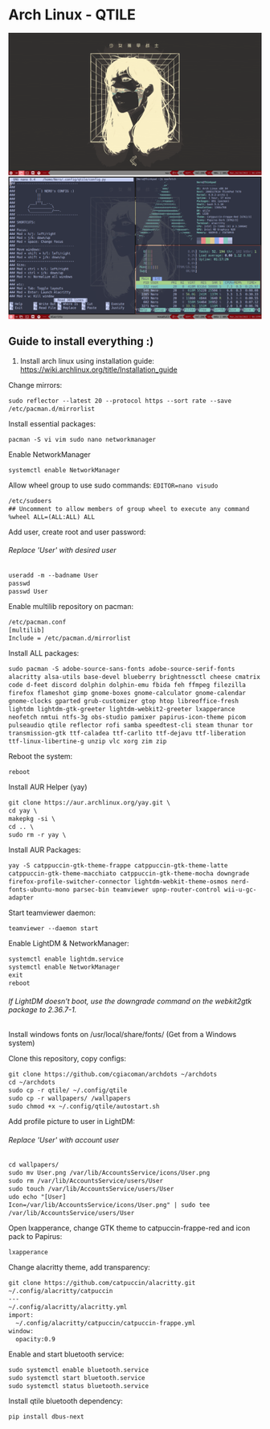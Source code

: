 # Arch Linux - QTILE
![Qtile](/qtile/screenshot1.png)
![Qtile](/qtile/screenshot.png)
## Guide to install everything :)

1. Install arch linux using installation guide:
https://wiki.archlinux.org/title/Installation_guide

Change mirrors:
```
sudo reflector --latest 20 --protocol https --sort rate --save /etc/pacman.d/mirrorlist
```
Install essential packages:
```
pacman -S vi vim sudo nano networkmanager
```
Enable NetworkManager
```
systemctl enable NetworkManager
```
Allow wheel group to use sudo commands:
```EDITOR=nano visudo```
```
/etc/sudoers
## Uncomment to allow members of group wheel to execute any command
%wheel ALL=(ALL:ALL) ALL
```
Add user, create root and user password:
###### Replace 'User' with desired user ###### 
```
useradd -m --badname User
passwd 
passwd User
```

Enable multilib repository on pacman:
```
/etc/pacman.conf
[multilib]
Include = /etc/pacman.d/mirrorlist
```

Install ALL packages:
```
sudo pacman -S adobe-source-sans-fonts adobe-source-serif-fonts alacritty alsa-utils base-devel blueberry brightnessctl cheese cmatrix code d-feet discord dolphin dolphin-emu fbida feh ffmpeg filezilla firefox flameshot gimp gnome-boxes gnome-calculator gnome-calendar gnome-clocks gparted grub-customizer gtop htop libreoffice-fresh lightdm lightdm-gtk-greeter lightdm-webkit2-greeter lxapperance neofetch nmtui ntfs-3g obs-studio pamixer papirus-icon-theme picom pulseaudio qtile reflector rofi samba speedtest-cli steam thunar tor transmission-gtk ttf-caladea ttf-carlito ttf-dejavu ttf-liberation ttf-linux-libertine-g unzip vlc xorg zim zip
```
Reboot the system:
```
reboot
```
Install AUR Helper (yay)
```
git clone https://aur.archlinux.org/yay.git \
cd yay \
makepkg -si \
cd .. \
sudo rm -r yay \
```
Install AUR Packages: 
```
yay -S catppuccin-gtk-theme-frappe catppuccin-gtk-theme-latte catppuccin-gtk-theme-macchiato catppuccin-gtk-theme-mocha downgrade firefox-profile-switcher-connector lightdm-webkit-theme-osmos nerd-fonts-ubuntu-mono parsec-bin teamviewer upnp-router-control wii-u-gc-adapter
```
Start teamviewer daemon:
```
teamviewer --daemon start
```
Enable LightDM & NetworkManager:
```
systemctl enable lightdm.service
systemctl enable NetworkManager
exit
reboot
```

###### If LightDM doesn't boot, use the downgrade command on the webkit2gtk package to 2.36.7-1.
Install windows fonts on /usr/local/share/fonts/ (Get from a Windows system)

Clone this repository, copy configs:
```
git clone https://github.com/cgiacoman/archdots ~/archdots
cd ~/archdots
sudo cp -r qtile/ ~/.config/qtile
sudo cp -r wallpapers/ /wallpapers
sudo chmod +x ~/.config/qtile/autostart.sh
```
Add profile picture to user in LightDM:
###### Replace 'User' with account user
```
cd wallpapers/
sudo mv User.png /var/lib/AccountsService/icons/User.png
sudo rm /var/lib/AccountsService/users/User
sudo touch /var/lib/AccountsService/users/User
udo echo "[User]
Icon=/var/lib/AccountsService/icons/User.png" | sudo tee /var/lib/AccountsService/users/User
```
Open lxapperance, change GTK theme to catpuccin-frappe-red and icon pack to Papirus:
```
lxapperance
```
Change alacritty theme, add transparency:
```
git clone https://github.com/catpuccin/alacritty.git ~/.config/alacritty/catpuccin
---
~/.config/alacritty/alacritty.yml
import:
  ~/.config/alacritty/catpuccin/catpuccin-frappe.yml
window:
  opacity:0.9
```

Enable and start bluetooth service:
```
sudo systemctl enable bluetooth.service
sudo systemctl start bluetooth.service
sudo systemctl status bluetooth.service
```
Install qtile bluetooth dependency:
```
pip install dbus-next
```
